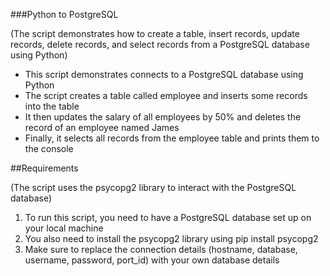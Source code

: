 ###Python to PostgreSQL

(The script demonstrates how to create a table, insert records, update records, delete records, and select records from a PostgreSQL database using Python)

- This script demonstrates connects to a PostgreSQL database using Python
- The script creates a table called employee and inserts some records into the table
- It then updates the salary of all employees by 50% and deletes the record of an employee named James
- Finally, it selects all records from the employee table and prints them to the console


##Requirements

(The script uses the psycopg2 library to interact with the PostgreSQL database)

1. To run this script, you need to have a PostgreSQL database set up on your local machine
2. You also need to install the psycopg2 library using pip install psycopg2
3. Make sure to replace the connection details (hostname, database, username, password, port_id) with your own database details
